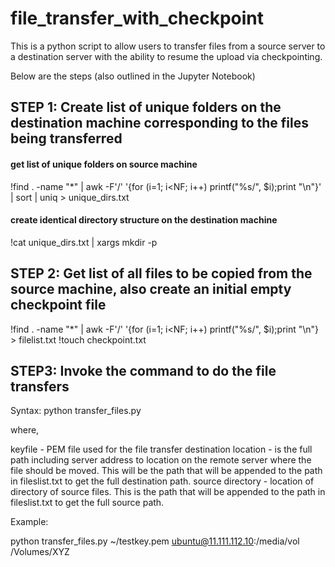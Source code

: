 # file_transfer_with_checkpoint

This is a python script to allow users to transfer files from a source server to a destination server with the ability to resume the upload via checkpointing.

Below are the steps (also outlined in the Jupyter Notebook)

## STEP 1: Create list of unique folders on the destination machine corresponding to the files being transferred

#### get list of unique folders on source machine
!find . -name "*" |  awk -F'/' '{for (i=1; i<NF; i++) printf("%s/", $i);print "\n"}' | sort | uniq > unique_dirs.txt

#### create identical directory structure on the destination machine
!cat unique_dirs.txt | xargs mkdir -p

## STEP 2: Get list of all files to be copied from the source machine, also create an initial empty checkpoint file

!find . -name "*" |  awk -F'/' '{for (i=1; i<NF; i++) printf("%s/", $i);print "\n"} > filelist.txt
!touch checkpoint.txt 

## STEP3: Invoke the command to do the file transfers

Syntax:  python transfer_files.py <keyfile> <destination location> <source directory>

where,

keyfile - PEM file used for the file transfer
destination location - is the full path including server address to location on the remote server where the file should be moved. This will be the path that will be appended to the path in fileslist.txt to get the full destination path.
source directory - location of directory of source files. This is the path that will be appended to the path in fileslist.txt to get the full source path.

Example:

python transfer_files.py ~/testkey.pem ubuntu@11.111.112.10:/media/vol /Volumes/XYZ
